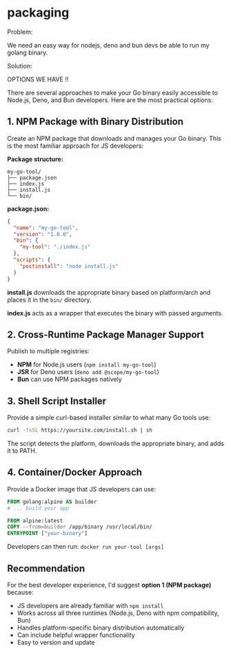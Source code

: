 # packaging

Problem:

We need an easy way for nodejs, deno and bun devs be able to run my golang binary.

Solution:

OPTIONS WE HAVE !!

There are several approaches to make your Go binary easily accessible to Node.js, Deno, and Bun developers. Here are the most practical options:

## 1. NPM Package with Binary Distribution

Create an NPM package that downloads and manages your Go binary. This is the most familiar approach for JS developers:

**Package structure:**
```
my-go-tool/
├── package.json
├── index.js
├── install.js
└── bin/
```

**package.json:**
```json
{
  "name": "my-go-tool",
  "version": "1.0.0",
  "bin": {
    "my-tool": "./index.js"
  },
  "scripts": {
    "postinstall": "node install.js"
  }
}
```

**install.js** downloads the appropriate binary based on platform/arch and places it in the `bin/` directory.

**index.js** acts as a wrapper that executes the binary with passed arguments.

## 2. Cross-Runtime Package Manager Support

Publish to multiple registries:
- **NPM** for Node.js users (`npm install my-go-tool`)
- **JSR** for Deno users (`deno add @scope/my-go-tool`)
- **Bun** can use NPM packages natively

## 3. Shell Script Installer

Provide a simple curl-based installer similar to what many Go tools use:

```bash
curl -fsSL https://yoursite.com/install.sh | sh
```

The script detects the platform, downloads the appropriate binary, and adds it to PATH.

## 4. Container/Docker Approach

Provide a Docker image that JS developers can use:

```dockerfile
FROM golang:alpine AS builder
# ... build your app

FROM alpine:latest
COPY --from=builder /app/binary /usr/local/bin/
ENTRYPOINT ["your-binary"]
```

Developers can then run: `docker run your-tool [args]`

## Recommendation

For the best developer experience, I'd suggest **option 1 (NPM package)** because:

- JS developers are already familiar with `npm install`
- Works across all three runtimes (Node.js, Deno with npm compatibility, Bun)
- Handles platform-specific binary distribution automatically
- Can include helpful wrapper functionality
- Easy to version and update

